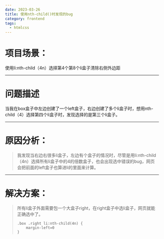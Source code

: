 ```yaml
---
date: 2023-03-26
title: 使用nth-child()时发现的bug
category: frontend
tags:
  - htmlcss
---
```


# 项目场景：
使用li:nth-child（4n）选择第4个第8个li盒子清除右侧外边距

***

# 问题描述

当我在box盒子中左边创建了一个left盒子，右边创建了多个li盒子时，想用nth-child（4）选择第四个li盒子时，发现选择的是第三个li盒子。

* * *

# 原因分析：

> 我发现当右边右很多li盒子，左边有个盒子的情况时，尽管是用li:nth-child（4n）选择所有li盒子中的4的倍数盒子，也会出现选中错误的bug，网页会把前面的left盒子也算进li的里面来计算。

* * *

# 解决方案：

> 所有li盒子外面需要包一个大盒子right，在right盒子中选li盒子，网页就能正确选中了。
> 
> ```
>.box .right li:nth-child(4n) {
>     margin-left=0
>}
> ```
